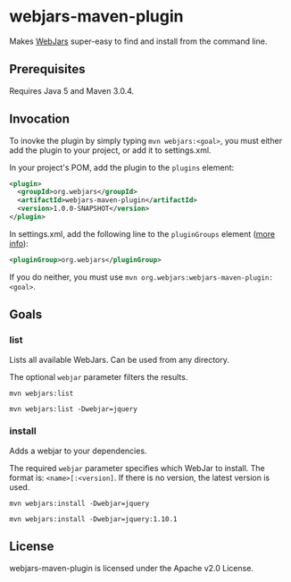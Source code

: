 # webjars-maven-plugin

Makes [WebJars](http://webjars.org) super-easy to find and install from the command line.

## Prerequisites

Requires Java 5 and Maven 3.0.4.

## Invocation

To inovke the plugin by simply typing `mvn webjars:<goal>`, you must either add the plugin to your project, or add it to settings.xml.

In your project's POM, add the plugin to the `plugins` element:

````xml
<plugin>
  <groupId>org.webjars</groupId>
  <artifactId>webjars-maven-plugin</artifactId>
  <version>1.0.0-SNAPSHOT</version>
</plugin>
````

In settings.xml, add the following line to the `pluginGroups` element ([more info](http://maven.apache.org/settings.html#Plugin_Groups)):

````xml
<pluginGroup>org.webjars</pluginGroup>
````

If you do neither, you must use `mvn org.webjars:webjars-maven-plugin:<goal>`.

## Goals

### list

Lists all available WebJars. Can be used from any directory.

The optional `webjar` parameter filters the results.

`mvn webjars:list`

`mvn webjars:list -Dwebjar=jquery`

### install

Adds a webjar to your dependencies.

The required `webjar` parameter specifies which WebJar to install. The format is: `<name>[:<version]`. If there is no version, the latest version is used.

`mvn webjars:install -Dwebjar=jquery`

`mvn webjars:install -Dwebjar=jquery:1.10.1`

## License

webjars-maven-plugin is licensed under the Apache v2.0 License.

